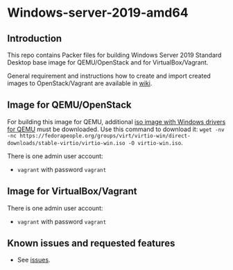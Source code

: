 # Windows-server-2019-amd64

## Introduction

This repo contains Packer files for building Windows Server 2019 Standard Desktop base image for QEMU/OpenStack and for VirtualBox/Vagrant.

General requirement and instructions how to create and import created images to OpenStack/Vagrant are available in [wiki](https://gitlab.ics.muni.cz/CSIRT-MU/DEVOPS/devops-group/-/wikis/image-packer).

## Image for QEMU/OpenStack

For building this image for QEMU, additional [iso image with Windows drivers for QEMU](https://fedorapeople.org/groups/virt/virtio-win/direct-downloads/stable-virtio/virtio-win.iso) must be downloaded. Use this command to download it: `wget -nv -nc https://fedorapeople.org/groups/virt/virtio-win/direct-downloads/stable-virtio/virtio-win.iso -O virtio-win.iso`.

There is one admin user account:

*  `vagrant` with password `vagrant` 

## Image for VirtualBox/Vagrant

There is one admin user account:

*  `vagrant` with password `vagrant` 

## Known issues and requested features

* See [issues](https://gitlab.ics.muni.cz/CSIRT-MU/DEVOPS/windows-server-2019-amd64/-/issues).

